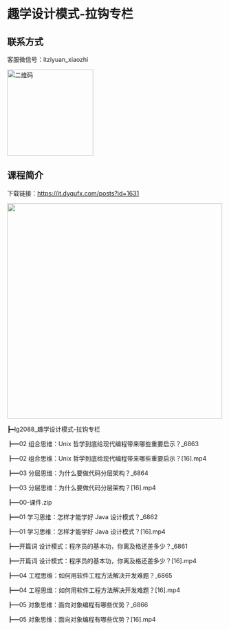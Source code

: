 # 趣学设计模式-拉钩专栏

## 联系方式

客服微信号：itziyuan_xiaozhi

<img src="https://ziyuanyun.oss-cn-guangzhou.aliyuncs.com/common/20240614073449/666b82192834a.jpg" width="200" height="200" alt="二维码">

## 课程简介

下载链接：https://it.dyqufx.com/posts?id=1631

<img src="https://ziyuanyun.oss-cn-guangzhou.aliyuncs.com/yun/20240515183455/66448fcf3d5f0.jpg" width="500" alt="">

  ┣━lg2088_趣学设计模式-拉钩专栏

 ┣━02 组合思维：Unix 哲学到底给现代编程带来哪些重要启示？_6863

 ┣━02 组合思维：Unix 哲学到底给现代编程带来哪些重要启示？[16].mp4

 ┣━03 分层思维：为什么要做代码分层架构？_6864

 ┣━03 分层思维：为什么要做代码分层架构？[16].mp4

 ┣━00-课件.zip

 ┣━01 学习思维：怎样才能学好 Java 设计模式？_6862

 ┣━01 学习思维：怎样才能学好 Java 设计模式？[16].mp4

 ┣━开篇词 设计模式：程序员的基本功，你离及格还差多少？_6861

 ┣━开篇词 设计模式：程序员的基本功，你离及格还差多少？[16].mp4

 ┣━04 工程思维：如何用软件工程方法解决开发难题？_6865

 ┣━04 工程思维：如何用软件工程方法解决开发难题？[16].mp4

 ┣━05 对象思维：面向对象编程有哪些优势？_6866

 ┣━05 对象思维：面向对象编程有哪些优势？[16].mp4

  